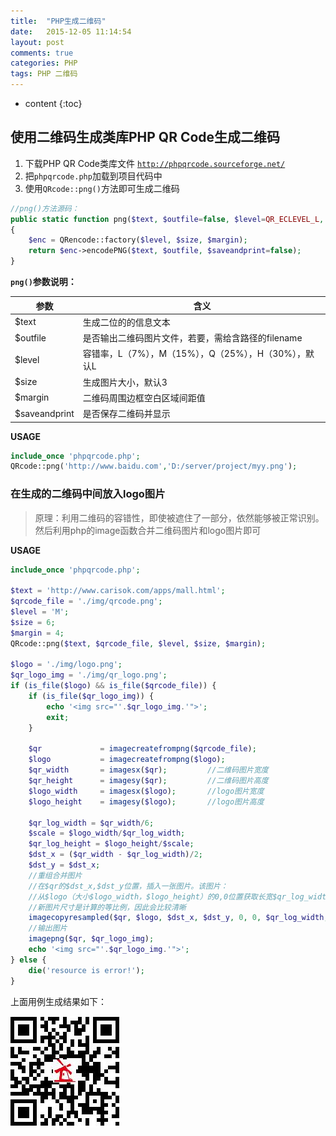 ```yaml
---
title:  "PHP生成二维码"
date:   2015-12-05 11:14:54
layout: post
comments: true
categories: PHP
tags: PHP 二维码
---
```


* content
{:toc}

## 使用二维码生成类库PHP QR Code生成二维码

1. 下载PHP QR Code类库文件
[`http://phpqrcode.sourceforge.net/`](http://phpqrcode.sourceforge.net/)
2. 把`phpqrcode.php`加载到项目代码中
3. 使用`QRcode::png()`方法即可生成二维码




```php
//png()方法源码：
public static function png($text, $outfile=false, $level=QR_ECLEVEL_L, $size=3, $margin=4,$saveandprint=false)  
{ 
    $enc = QRencode::factory($level, $size, $margin); 
    return $enc->encodePNG($text, $outfile, $saveandprint=false); 
} 
```

**`png()`参数说明：**

参数 | 含义
---  | ---
$text| 生成二位的的信息文本
$outfile| 是否输出二维码图片文件，若要，需给含路径的filename
$level| 容错率，L（7%），M（15%），Q（25%），H（30%），默认L
$size| 生成图片大小，默认3
$margin| 二维码周围边框空白区域间距值
$saveandprint| 是否保存二维码并显示


**USAGE**

```php
include_once 'phpqrcode.php';
QRcode::png('http://www.baidu.com','D:/server/project/myy.png');
```

### 在生成的二维码中间放入logo图片

> 原理：利用二维码的容错性，即使被遮住了一部分，依然能够被正常识别。然后利用php的image函数合并二维码图片和logo图片即可

**USAGE**

```php
include_once 'phpqrcode.php';

$text = 'http://www.carisok.com/apps/mall.html';
$qrcode_file = './img/qrcode.png';
$level = 'M';
$size = 6;
$margin = 4;
QRcode::png($text, $qrcode_file, $level, $size, $margin);

$logo = './img/logo.png';
$qr_logo_img = './img/qr_logo.png';
if (is_file($logo) && is_file($qrcode_file)) {
    if (is_file($qr_logo_img)) {
        echo '<img src="'.$qr_logo_img.'">';
        exit;
    }

    $qr             = imagecreatefrompng($qrcode_file);
    $logo           = imagecreatefrompng($logo);
    $qr_width       = imagesx($qr);         //二维码图片宽度
    $qr_height      = imagesy($qr);         //二维码图片高度
    $logo_width     = imagesx($logo);       //logo图片宽度
    $logo_height    = imagesy($logo);       //logo图片高度

    $qr_log_width = $qr_width/6;
    $scale = $logo_width/$qr_log_width;
    $qr_log_height = $logo_height/$scale;
    $dst_x = ($qr_width - $qr_log_width)/2;
    $dst_y = $dst_x;
    //重组合并图片
    //在$qr的$dst_x,$dst_y位置，插入一张图片。该图片：
    //从$logo（大小$logo_width，$logo_height）的0,0位置获取长宽$qr_log_width，$qr_log_height的大小。
    //新图片尺寸是计算的等比例，因此会比较清晰
    imagecopyresampled($qr, $logo, $dst_x, $dst_y, 0, 0, $qr_log_width, $qr_log_height, $logo_width , $logo_height);
    //输出图片
    imagepng($qr, $qr_logo_img);
    echo '<img src="'.$qr_logo_img.'">';
} else {
    die('resource is error!');
}
```

上面用例生成结果如下：

![image](/static/img/erweima.jpg)
